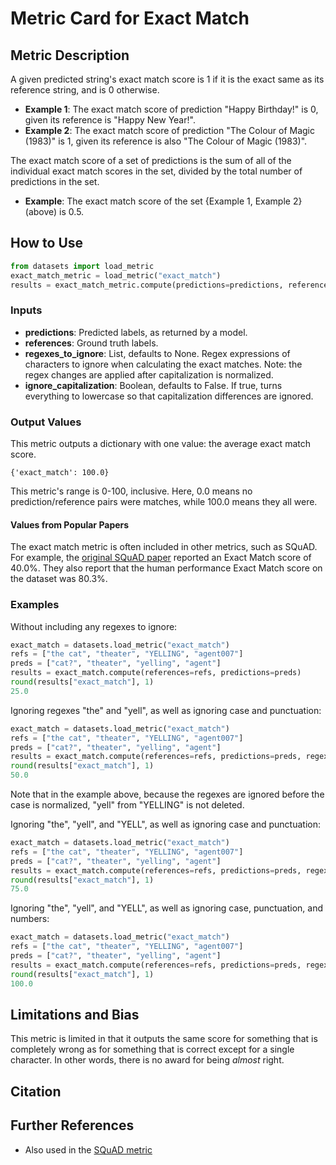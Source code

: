# Metric Card for Exact Match


## Metric Description
A given predicted string's exact match score is 1 if it is the exact same as its reference string, and is 0 otherwise.

- **Example 1**: The exact match score of prediction "Happy Birthday!" is 0, given its reference is "Happy New Year!".
- **Example 2**: The exact match score of prediction "The Colour of Magic (1983)" is 1, given its reference is also "The Colour of Magic (1983)".

The exact match score of a set of predictions is the sum of all of the individual exact match scores in the set, divided by the total number of predictions in the set.

- **Example**: The exact match score of the set {Example 1, Example 2} (above) is 0.5.


## How to Use

```python
from datasets import load_metric
exact_match_metric = load_metric("exact_match")
results = exact_match_metric.compute(predictions=predictions, references=references)
```

### Inputs
- **predictions**: Predicted labels, as returned by a model.
- **references**: Ground truth labels.
- **regexes_to_ignore**: List, defaults to None. Regex expressions of characters to ignore when calculating the exact matches. Note: the regex changes are applied after capitalization is normalized.
- **ignore_capitalization**: Boolean, defaults to False. If true, turns everything to lowercase so that capitalization differences are ignored.

### Output Values
This metric outputs a dictionary with one value: the average exact match score.

```
{'exact_match': 100.0}
```

This metric's range is 0-100, inclusive. Here, 0.0 means no prediction/reference pairs were matches, while 100.0 means they all were.

#### Values from Popular Papers
The exact match metric is often included in other metrics, such as SQuAD. For example, the [original SQuAD paper](https://nlp.stanford.edu/pubs/rajpurkar2016squad.pdf) reported an Exact Match score of 40.0%. They also report that the human performance Exact Match score on the dataset was 80.3%.

### Examples
Without including any regexes to ignore:
```python
exact_match = datasets.load_metric("exact_match")
refs = ["the cat", "theater", "YELLING", "agent007"]
preds = ["cat?", "theater", "yelling", "agent"]
results = exact_match.compute(references=refs, predictions=preds)
round(results["exact_match"], 1)
25.0
```

Ignoring regexes "the" and "yell", as well as ignoring case and punctuation:
```python
exact_match = datasets.load_metric("exact_match")
refs = ["the cat", "theater", "YELLING", "agent007"]
preds = ["cat?", "theater", "yelling", "agent"]
results = exact_match.compute(references=refs, predictions=preds, regexes_to_ignore=["the ", "yell"], ignore_case=True, ignore_punctuation=True)
round(results["exact_match"], 1)
50.0
```
Note that in the example above, because the regexes are ignored before the case is normalized, "yell" from "YELLING" is not deleted.

Ignoring "the", "yell", and "YELL", as well as ignoring case and punctuation:
```python
exact_match = datasets.load_metric("exact_match")
refs = ["the cat", "theater", "YELLING", "agent007"]
preds = ["cat?", "theater", "yelling", "agent"]
results = exact_match.compute(references=refs, predictions=preds, regexes_to_ignore=["the ", "yell", "YELL"], ignore_case=True, ignore_punctuation=True)
round(results["exact_match"], 1)
75.0
```

Ignoring "the", "yell", and "YELL", as well as ignoring case, punctuation, and numbers:
```python
exact_match = datasets.load_metric("exact_match")
refs = ["the cat", "theater", "YELLING", "agent007"]
preds = ["cat?", "theater", "yelling", "agent"]
results = exact_match.compute(references=refs, predictions=preds, regexes_to_ignore=["the ", "yell", "YELL"], ignore_case=True, ignore_punctuation=True, ignore_numbers=True)
round(results["exact_match"], 1)
100.0
```



## Limitations and Bias
This metric is limited in that it outputs the same score for something that is completely wrong as for something that is correct except for a single character. In other words, there is no award for being *almost* right.

## Citation

## Further References
- Also used in the [SQuAD metric](https://github.com/huggingface/datasets/tree/master/metrics/squad) 
